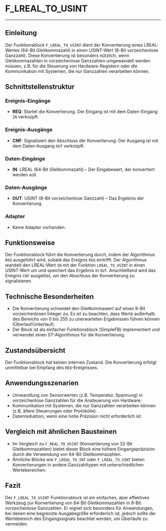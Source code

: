 # F_LREAL_TO_USINT

* * * * * * * * * *
## Einleitung
Der Funktionsblock `F_LREAL_TO_USINT` dient der Konvertierung eines LREAL-Wertes (64-Bit Gleitkommazahl) in einen USINT-Wert (8-Bit vorzeichenlose Ganzzahl). Diese Konvertierung ist besonders nützlich, wenn Gleitkommazahlen in vorzeichenlose Ganzzahlen umgewandelt werden müssen, z.B. für die Steuerung von Hardware-Registern oder die Kommunikation mit Systemen, die nur Ganzzahlen verarbeiten können.

## Schnittstellenstruktur

### **Ereignis-Eingänge**
- **REQ**: Startet die Konvertierung. Der Eingang ist mit dem Daten-Eingang `IN` verknüpft.

### **Ereignis-Ausgänge**
- **CNF**: Signalisiert den Abschluss der Konvertierung. Der Ausgang ist mit dem Daten-Ausgang `OUT` verknüpft.

### **Daten-Eingänge**
- **IN**: LREAL (64-Bit Gleitkommazahl) – Der Eingabewert, der konvertiert werden soll.

### **Daten-Ausgänge**
- **OUT**: USINT (8-Bit vorzeichenlose Ganzzahl) – Das Ergebnis der Konvertierung.

### **Adapter**
- Keine Adapter vorhanden.

## Funktionsweise
Der Funktionsblock führt die Konvertierung durch, indem der Algorithmus `REQ` ausgeführt wird, sobald das Ereignis `REQ` eintrifft. Der Algorithmus wandelt den LREAL-Wert `IN` mit der Funktion `LREAL_TO_USINT` in einen USINT-Wert um und speichert das Ergebnis in `OUT`. Anschließend wird das Ereignis `CNF` ausgelöst, um den Abschluss der Konvertierung zu signalisieren.

## Technische Besonderheiten
- Die Konvertierung schneidet den Gleitkommawert auf einen 8-Bit vorzeichenlosen Integer zu. Es ist zu beachten, dass Werte außerhalb des Bereichs von 0 bis 255 zu unerwarteten Ergebnissen führen können (Überlauf/Unterlauf).
- Der Block ist als einfacher Funktionsblock (SimpleFB) implementiert und verwendet einen ST-Algorithmus für die Konvertierung.

## Zustandsübersicht
Der Funktionsblock hat keinen internen Zustand. Die Konvertierung erfolgt unmittelbar bei Empfang des `REQ`-Ereignisses.

## Anwendungsszenarien
- Umwandlung von Sensorwerten (z.B. Temperatur, Spannung) in vorzeichenlose Ganzzahlen für die Ansteuerung von Hardware.
- Kommunikation mit Systemen, die nur Ganzzahlen verarbeiten können (z.B. ältere Steuerungen oder Protokolle).
- Datenreduktion, wenn eine hohe Präzision nicht erforderlich ist.

## Vergleich mit ähnlichen Bausteinen
- Im Vergleich zu `F_REAL_TO_USINT` (Konvertierung von 32-Bit Gleitkommazahlen) bietet dieser Block eine höhere Eingangspräzision durch die Verwendung von 64-Bit Gleitkommazahlen.
- Ähnliche Blöcke wie `F_LREAL_TO_INT` oder `F_LREAL_TO_UINT` bieten Konvertierungen in andere Ganzzahltypen mit unterschiedlichen Wertebereichen.

## Fazit
Der `F_LREAL_TO_USINT`-Funktionsblock ist ein einfaches, aber effektives Werkzeug zur Konvertierung von 64-Bit Gleitkommazahlen in 8-Bit vorzeichenlose Ganzzahlen. Er eignet sich besonders für Anwendungen, bei denen eine begrenzte Ausgabegröße erforderlich ist, jedoch sollte der Wertebereich des Eingangssignals beachtet werden, um Überläufe zu vermeiden.